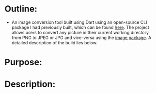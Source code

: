 # Outline:
- An image conversion tool built using Dart using an open-source CLI package I had previously built, which can be found [here](https://github.com/akashvshroff/CLI_Wizard_Tool). The project allows users to convert any picture in their current working directory from PNG to JPEG or JPG and vice-versa using the [image package](https://pub.dev/packages/image). A detailed description of the build lies below. 

# Purpose:

# Description: